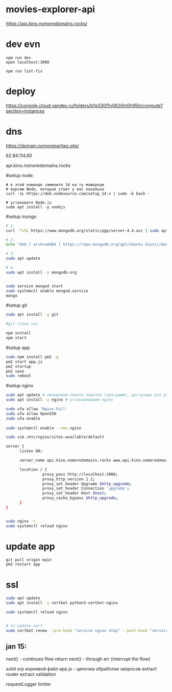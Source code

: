 # movies-explorer-api


https://api.kino.nomoredomains.rocks/


# dev evn
```
npm run dev
open localhost:3000

npm run lint-fix 
```


# deploy
https://console.cloud.yandex.ru/folders/b1g330f1n062j0n0h95h/compute?section=instances

# dns
https://domain.nomoreparties.site/

62.84.114.60

api.kino.nomoredomains.rocks


#setup node:
```
# в этой команде замените 14 на ту мажорную
# версию Node, которая стоит у вас локально
curl -sL https://deb.nodesource.com/setup_14.x | sudo -E bash -

# установите Node.js
sudo apt install -y nodejs 
```


#setup mongo
```bash
# 1.
curl -fsSL https://www.mongodb.org/static/pgp/server-4.4.asc | sudo apt-key add -

# 2.
echo "deb [ arch=amd64 ] https://repo.mongodb.org/apt/ubuntu bionic/mongodb-org/4.4 multiverse" | sudo tee /etc/apt/sources.list.d/mongodb-org-4.4.list

# 3.
sudo apt update

# 4.
sudo apt install -y mongodb-org 


sudo service mongod start 
sudo systemctl enable mongod.service 
mongo
```

#setup git
```bash
sudo apt install -y git 

#git clone xxx

npm install 
npm start 
```

#setup app

```bash
sudo npm install pm2 -g
pm2 start app.js
pm2 startup
pm2 save 
sudo reboot

```

#setup nginx
```bash
sudo apt update # обновляем список пакетов (программ), доступных для установки
sudo apt install -y nginx # устанавливаем nginx

sudo ufw allow 'Nginx Full'
sudo ufw allow OpenSSH 
sudo ufw enable 
 
sudo systemctl enable --now nginx  

sudo vim /etc/nginx/sites-available/default

server {
      listen 80;

      server_name api.kino.nomoredomains.rocks www.api.kino.nomoredomains.rocks;

      location / {
                proxy_pass http://localhost:3000;
                proxy_http_version 1.1;
                proxy_set_header Upgrade $http_upgrade;
                proxy_set_header Connection 'upgrade';
                proxy_set_header Host $host;
                proxy_cache_bypass $http_upgrade;
      }
} 


sudo nginx -t 
sudo systemctl reload nginx
```

# update app
```
git pull origin main
pm2 restart app 
```

# ssl
```bash
sudo apt update
sudo apt install -y certbot python3-certbot-nginx 

sudo systemctl reload nginx 


# to update cert
sudo certbot renew --pre-hook "service nginx stop" --post-hook "service nginx start" 
```


## jan 15:

next() - continues flow
return next() - through err (interrupt the flow)

solid srp
  корневой файл app.js - цепочка обработки запросов
    extract router
    extract validation 

requestLogger
limiter

